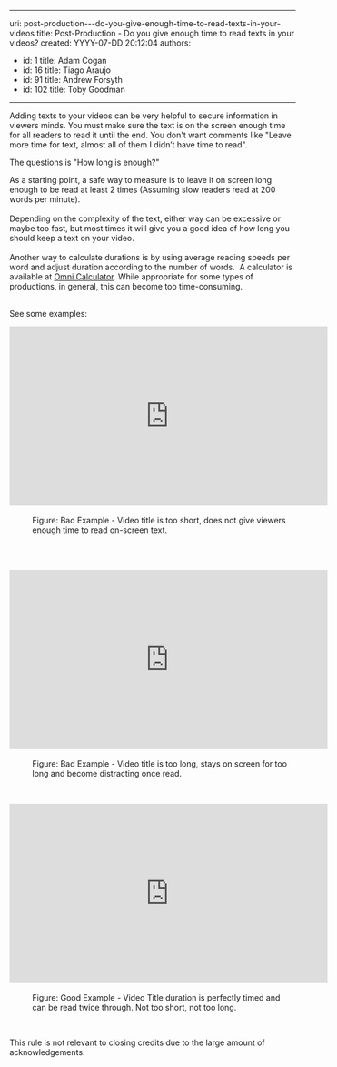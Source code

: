 

---
uri: post-production---do-you-give-enough-time-to-read-texts-in-your-videos
title: Post-Production - Do you give enough time to read texts in your videos?
created: YYYY-07-DD 20:12:04
authors:
  - id: 1
    title: Adam Cogan
  - id: 16
    title: Tiago Araujo
  - id: 91
    title: Andrew Forsyth
  - id: 102
    title: Toby Goodman
---




<span class='intro'> ​Adding texts to your videos can be very helpful to secure ​information in viewers minds. You must make sure the text is on the screen&#160;enough time for all readers to read it until the end. You don't want comments like &quot;Leave more time for text, almost all of them I didn’t have time to read&quot;. <br> </span>

<p>​The questions is &quot;How long is enough?&quot;&#160;<br></p><p>As a starting point, a&#160;safe way to measure is to&#160;leave it on screen long enough to be&#160;read at least 2&#160;times (Assuming slow readers read at 200 ​words per minute).&#160;<br>&#160;<br>Depending on the complexity of the text, either way&#160;can be excessive or maybe&#160;too fast, but most times it will give you a good idea of how long you should keep a text on your video.<br>&#160;<br>Another way to calculate durations is by using average reading speeds per word and adjust duration according to the number of words.&#160; A calculator is available at&#160;<a href="https&#58;//www.omnicalculator.com/everyday-life/words-per-minute">Omni Calculator</a>.&#160;While appropriate for some types of productions, in general, this can become too time-consuming.<br><br></p><p>See some examples&#58;<br></p><div class="ms-rtestate-read ms-rte-embedcode ms-rte-embedil ms-rtestate-notify" unselectable="on"><iframe width="560" height="315" src="https&#58;//www.youtube.com/embed/ADse_lj3_ZI" frameborder="0"></iframe>&#160;</div><dd class="ssw15-rteElement-FigureBad">​Figure&#58; Bad Example - Video title is too short, does not give viewers enough time to read on-screen&#160;text.</dd><p><br>&#160;&#160;<br></p><div class="ms-rtestate-read ms-rte-embedcode ms-rte-embedil ms-rtestate-notify"><iframe width="560" height="315" src="https&#58;//www.youtube.com/embed/3Vz08yF6kHs" frameborder="0"></iframe>&#160;</div><dd class="ssw15-rteElement-FigureBad">​Figure&#58; Bad Example -&#160;Video title is too long, stays on screen for too long and become distracting once read.</dd><p><br></p><div class="ms-rtestate-read ms-rte-embedcode ms-rte-embedil ms-rtestate-notify"><iframe width="560" height="315" src="https&#58;//www.youtube.com/embed/vdRH-GZiO3M" frameborder="0"></iframe>&#160;</div><dd class="ssw15-rteElement-FigureGood">​Figure&#58; Good Example -&#160;Video Title duration is perfectly timed and can be read twice through. Not too short, not too long.&#160;<br></dd><p><br></p><p>This rule is not relevant to closing&#160;credits due to the large amount of acknowledgements.&#160;&#160;<br></p>


